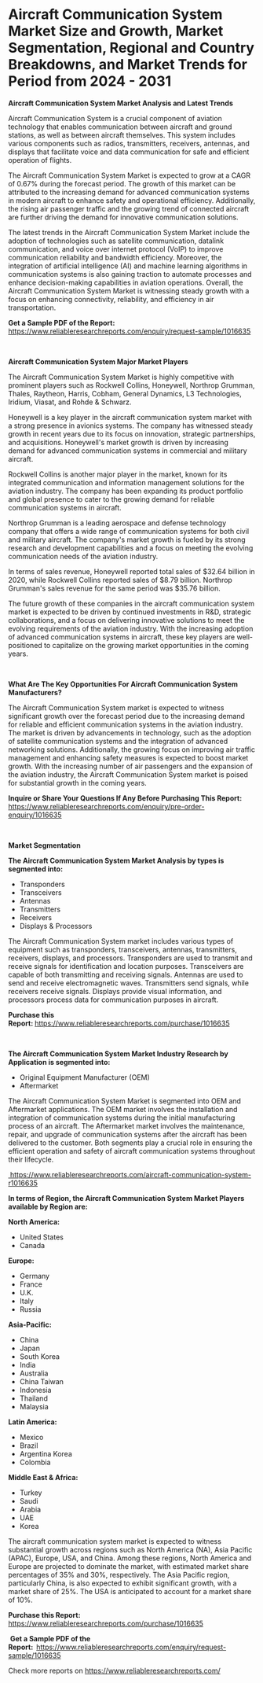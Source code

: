 <p><h1>Aircraft Communication System Market Size and Growth, Market Segmentation, Regional and Country Breakdowns, and Market Trends for Period from 2024 -  2031</h1></p><p><strong>Aircraft Communication System Market Analysis and Latest Trends</strong></p>
<p><p>Aircraft Communication System is a crucial component of aviation technology that enables communication between aircraft and ground stations, as well as between aircraft themselves. This system includes various components such as radios, transmitters, receivers, antennas, and displays that facilitate voice and data communication for safe and efficient operation of flights.</p><p>The Aircraft Communication System Market is expected to grow at a CAGR of 0.67% during the forecast period. The growth of this market can be attributed to the increasing demand for advanced communication systems in modern aircraft to enhance safety and operational efficiency. Additionally, the rising air passenger traffic and the growing trend of connected aircraft are further driving the demand for innovative communication solutions.</p><p>The latest trends in the Aircraft Communication System Market include the adoption of technologies such as satellite communication, datalink communication, and voice over internet protocol (VoIP) to improve communication reliability and bandwidth efficiency. Moreover, the integration of artificial intelligence (AI) and machine learning algorithms in communication systems is also gaining traction to automate processes and enhance decision-making capabilities in aviation operations. Overall, the Aircraft Communication System Market is witnessing steady growth with a focus on enhancing connectivity, reliability, and efficiency in air transportation.</p></p>
<p><strong>Get a Sample PDF of the Report:&nbsp;</strong> <a href="https://www.reliableresearchreports.com/enquiry/request-sample/1016635">https://www.reliableresearchreports.com/enquiry/request-sample/1016635</a></p>
<p>&nbsp;</p>
<p><strong>Aircraft Communication System Major Market Players</strong></p>
<p><p>The Aircraft Communication System Market is highly competitive with prominent players such as Rockwell Collins, Honeywell, Northrop Grumman, Thales, Raytheon, Harris, Cobham, General Dynamics, L3 Technologies, Iridium, Viasat, and Rohde & Schwarz.</p><p>Honeywell is a key player in the aircraft communication system market with a strong presence in avionics systems. The company has witnessed steady growth in recent years due to its focus on innovation, strategic partnerships, and acquisitions. Honeywell's market growth is driven by increasing demand for advanced communication systems in commercial and military aircraft.</p><p>Rockwell Collins is another major player in the market, known for its integrated communication and information management solutions for the aviation industry. The company has been expanding its product portfolio and global presence to cater to the growing demand for reliable communication systems in aircraft.</p><p>Northrop Grumman is a leading aerospace and defense technology company that offers a wide range of communication systems for both civil and military aircraft. The company's market growth is fueled by its strong research and development capabilities and a focus on meeting the evolving communication needs of the aviation industry.</p><p>In terms of sales revenue, Honeywell reported total sales of $32.64 billion in 2020, while Rockwell Collins reported sales of $8.79 billion. Northrop Grumman's sales revenue for the same period was $35.76 billion.</p><p>The future growth of these companies in the aircraft communication system market is expected to be driven by continued investments in R&D, strategic collaborations, and a focus on delivering innovative solutions to meet the evolving requirements of the aviation industry. With the increasing adoption of advanced communication systems in aircraft, these key players are well-positioned to capitalize on the growing market opportunities in the coming years.</p></p>
<p>&nbsp;</p>
<p><strong>What Are The Key Opportunities For Aircraft Communication System Manufacturers?</strong></p>
<p><p>The Aircraft Communication System market is expected to witness significant growth over the forecast period due to the increasing demand for reliable and efficient communication systems in the aviation industry. The market is driven by advancements in technology, such as the adoption of satellite communication systems and the integration of advanced networking solutions. Additionally, the growing focus on improving air traffic management and enhancing safety measures is expected to boost market growth. With the increasing number of air passengers and the expansion of the aviation industry, the Aircraft Communication System market is poised for substantial growth in the coming years.</p></p>
<p><strong>Inquire or Share Your Questions If Any Before Purchasing This Report:</strong> <a href="https://www.reliableresearchreports.com/enquiry/pre-order-enquiry/1016635">https://www.reliableresearchreports.com/enquiry/pre-order-enquiry/1016635</a></p>
<p>&nbsp;</p>
<p><strong>Market Segmentation</strong></p>
<p><strong>The Aircraft Communication System Market Analysis by types is segmented into:</strong></p>
<p><ul><li>Transponders</li><li>Transceivers</li><li>Antennas</li><li>Transmitters</li><li>Receivers</li><li>Displays & Processors</li></ul></p>
<p><p>The Aircraft Communication System market includes various types of equipment such as transponders, transceivers, antennas, transmitters, receivers, displays, and processors. Transponders are used to transmit and receive signals for identification and location purposes. Transceivers are capable of both transmitting and receiving signals. Antennas are used to send and receive electromagnetic waves. Transmitters send signals, while receivers receive signals. Displays provide visual information, and processors process data for communication purposes in aircraft.</p></p>
<p><strong>Purchase this Report:&nbsp;</strong><a href="https://www.reliableresearchreports.com/purchase/1016635">https://www.reliableresearchreports.com/purchase/1016635</a></p>
<p>&nbsp;</p>
<p><strong>The Aircraft Communication System Market Industry Research by Application is segmented into:</strong></p>
<p><ul><li>Original Equipment Manufacturer (OEM)</li><li>Aftermarket</li></ul></p>
<p><p>The Aircraft Communication System Market is segmented into OEM and Aftermarket applications. The OEM market involves the installation and integration of communication systems during the initial manufacturing process of an aircraft. The Aftermarket market involves the maintenance, repair, and upgrade of communication systems after the aircraft has been delivered to the customer. Both segments play a crucial role in ensuring the efficient operation and safety of aircraft communication systems throughout their lifecycle.</p></p>
<p><a href="https://www.reliableresearchreports.com/aircraft-communication-system-r1016635">&nbsp;https://www.reliableresearchreports.com/aircraft-communication-system-r1016635</a></p>
<p><strong>In terms of Region, the Aircraft Communication System Market Players available by Region are:</strong></p>
<p>
    <p> <strong> North America: </strong>
        <ul>
            <li>United States</li>
            <li>Canada</li>
        </ul>
        </p> 
    <p> <strong> Europe: </strong>
        <ul>
            <li>Germany</li>
            <li>France</li>
            <li>U.K.</li>
            <li>Italy</li>
            <li>Russia</li>
        </ul>
        </p> 
    <p> <strong> Asia-Pacific: </strong>
        <ul>
            <li>China</li>
            <li>Japan</li>
            <li>South Korea</li>
            <li>India</li>
            <li>Australia</li>
            <li>China Taiwan</li>
            <li>Indonesia</li>
            <li>Thailand</li>
            <li>Malaysia</li>
        </ul>
        </p> 
    <p> <strong> Latin America: </strong>
        <ul>
            <li>Mexico</li>
            <li>Brazil</li>
            <li>Argentina Korea</li>
            <li>Colombia</li>
        </ul>
        </p> 
    <p> <strong> Middle East & Africa: </strong>
        <ul>
            <li>Turkey</li>
            <li>Saudi</li>
            <li>Arabia</li>
            <li>UAE</li>
            <li>Korea</li>
        </ul>
    </p>
    </p>
<p><p>The aircraft communication system market is expected to witness substantial growth across regions such as North America (NA), Asia Pacific (APAC), Europe, USA, and China. Among these regions, North America and Europe are projected to dominate the market, with estimated market share percentages of 35% and 30%, respectively. The Asia Pacific region, particularly China, is also expected to exhibit significant growth, with a market share of 25%. The USA is anticipated to account for a market share of 10%.</p></p>
<p><strong>Purchase this Report: </strong><a href="https://www.reliableresearchreports.com/purchase/1016635">https://www.reliableresearchreports.com/purchase/1016635</a></p>
<p>&nbsp;<strong>Get a Sample PDF of the Report:&nbsp;&nbsp;</strong><a href="https://www.reliableresearchreports.com/enquiry/request-sample/1016635">https://www.reliableresearchreports.com/enquiry/request-sample/1016635</a></p>
<p><strong></strong></p>
<p>Check more reports on <a href="https://www.reliableresearchreports.com/">https://www.reliableresearchreports.com/</a></p>